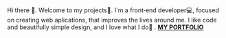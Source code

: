  Hi there 👋. Welcome to my projects🙂. I`m a front‑end developer💻, focused on creating web aplications, that improves the lives around me. I like code and beautifully simple design, and I love what I do🥰 . 
**[MY PORTFOLIO](http://grenvalz.kl.com.ua/)**

